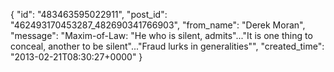  {
   "id": "483463595022911",
   "post_id": "462493170453287_482690341766903",
   "from_name": "Derek Moran",
   "message": "Maxim-of-Law: \"He who is silent, admits\"...\"It is one thing to conceal, another to be silent\"...\"Fraud lurks in generalities\"",
   "created_time": "2013-02-21T08:30:27+0000"
 }
